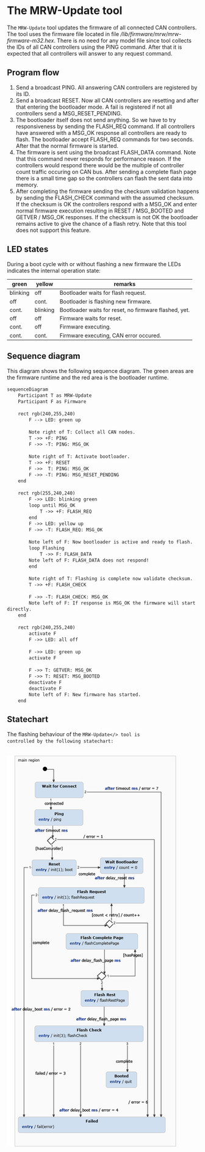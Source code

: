 # The MRW-Update tool
The <code>MRW-Update</code> tool updates the firmware of all connected CAN controllers. The tool uses the firmware file located in file */lib/firmware/mrw/mrw-firmware-m32.hex*. There is no need for any model file since tool collects the IDs of all CAN controllers using the PING command. After that it is expected that all controllers will answer to any request command.

## Program flow
1. Send a broadcast PING. All answering CAN controllers are registered by its ID.
2. Send a broadcast RESET. Now all CAN controllers are resetting and after that entering the bootloader mode. A fail is registered if not all controllers send a MSG_RESET_PENDING.
3. The bootloader itself does not send anything. So we have to try responsiveness by sending the FLASH_REQ command. If all controllers have
answered with a MSG_OK response all controllers are ready to flash. The bootloader accept FLASH_REQ commands for two seconds. After that the normal firmware is started.
4. The firmware is sent using the broadcast FLASH_DATA command. Note that this command never responds for performance reason. If the controllers would respond there would be the multiple of controller count traffic occuring on CAN bus. After sending a complete flash page there is a small time gap so the controllers can flash the sent data into memory.
5. After completing the firmware sending the checksum validation happens by sending the FLASH_CHECK command with the assumed checksum. If the checksum is OK the controllers respond with a MSG_OK and enter normal firmware execution resulting in RESET / MSG_BOOTED and GETVER / MSG_OK responses. If the checksum is not OK the bootloader remains active to give the chance of a flash retry. Note that this tool does not support this
feature.

## LED states

During a boot cycle with or without flashing a new firmware the LEDs indicates the internal operation state:

green|yellow|remarks
----|----|---------
blinking|off|Bootloader waits for flash request.
off|cont.|Bootloader is flashing new firmware.
cont.|blinking|Bootloader waits for reset, no firmware flashed, yet.
off|off|Firmware waits for reset.
cont.|off|Firmware executing.
cont.|cont.|Firmware executing, CAN error occured.

## Sequence diagram
This diagram shows the following sequence diagram. The green areas are the firmware runtime and the red area is the bootloader runtime.

```mermaid
sequenceDiagram
	Participant T as MRW-Update
	Participant F as Firmware

	rect rgb(240,255,240)
		F --> LED: green up

		Note right of T: Collect all CAN nodes.
		T ->> +F: PING
		F ->> -T: PING: MSG_OK

		Note right of T: Activate bootloader.
		T ->> +F: RESET
		F ->>  T: PING: MSG_OK
		F ->> -T: PING: MSG_RESET_PENDING
	end

	rect rgb(255,240,240)
		F ->> LED: blinking green
		loop until MSG_OK
			T ->> +F: FLASH_REQ
		end
		F ->> LED: yellow up
		F ->> -T: FLASH_REQ: MSG_OK

		Note left of F: Now bootloader is active and ready to flash.
		loop Flashing
			T ->> F: FLASH_DATA
		Note left of F: FLASH_DATA does not respond!
		end

		Note right of T: Flashing is complete now validate checksum.
		T ->> +F: FLASH_CHECK

		F ->> -T: FLASH_CHECK: MSG_OK
		Note left of F: If response is MSG_OK the firmware will start  directly.
	end

	rect rgb(240,255,240)
		activate F
		F ->> LED: all off

		F ->> LED: green up
		activate F

		F ->> T: GETVER: MSG_OK
		F ->> T: RESET: MSG_BOOTED
		deactivate F
		deactivate F
		Note left of F: New firmware has started.
	end
```

## Statechart
The flashing behaviour of the <code>MRW-Update</> tool is controlled by the following statechart:

<img src="../../statecharts/images/UpdateStatechart_0.png"/>
